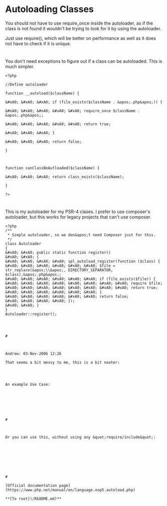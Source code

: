 # Autoloading Classes





You should not have to use require_once inside the autoloader, as if the class is not found it wouldn&apos;t be trying to look for it by using the autoloader. 

Just use require(), which will be better on performance as well as it does not have to check if it is unique.

  

#



You don&apos;t need exceptions to figure out if a class can be autoloaded. This is much simpler.





```
<?php

//Define autoloader

function __autoload($className) {

&#xA0; &#xA0; &#xA0; if (file_exists($className . &apos;.php&apos;)) {

&#xA0; &#xA0; &#xA0; &#xA0; &#xA0; require_once $className . &apos;.php&apos;;

&#xA0; &#xA0; &#xA0; &#xA0; &#xA0; return true;

&#xA0; &#xA0; &#xA0; }

&#xA0; &#xA0; &#xA0; return false;

}



function canClassBeAutloaded($className) {

&#xA0; &#xA0; &#xA0; return class_exists($className);

}

?>
```



  

#



This is my autoloader for my PSR-4 clases. I prefer to use composer&apos;s autoloader, but this works for legacy projects that can&apos;t use composer.



```
<?php
/**
 * Simple autoloader, so we don&apos;t need Composer just for this.
 */
class Autoloader
{
&#xA0; &#xA0; public static function register()
&#xA0; &#xA0; {
&#xA0; &#xA0; &#xA0; &#xA0; spl_autoload_register(function ($class) {
&#xA0; &#xA0; &#xA0; &#xA0; &#xA0; &#xA0; $file = str_replace(&apos;\\&apos;, DIRECTORY_SEPARATOR, $class).&apos;.php&apos;;
&#xA0; &#xA0; &#xA0; &#xA0; &#xA0; &#xA0; if (file_exists($file)) {
&#xA0; &#xA0; &#xA0; &#xA0; &#xA0; &#xA0; &#xA0; &#xA0; require $file;
&#xA0; &#xA0; &#xA0; &#xA0; &#xA0; &#xA0; &#xA0; &#xA0; return true;
&#xA0; &#xA0; &#xA0; &#xA0; &#xA0; &#xA0; }
&#xA0; &#xA0; &#xA0; &#xA0; &#xA0; &#xA0; return false;
&#xA0; &#xA0; &#xA0; &#xA0; });
&#xA0; &#xA0; }
}
Autoloader::register();


  

#



Andrew: 03-Nov-2006 12:26

That seems a bit messy to me, this is a bit neater:


```
<?php
&#xA0; &#xA0; function __autoload($class_name) 
&#xA0; &#xA0; {
&#xA0; &#xA0; &#xA0; &#xA0; //class directories
&#xA0; &#xA0; &#xA0; &#xA0; $directorys = array(
&#xA0; &#xA0; &#xA0; &#xA0; &#xA0; &#xA0; &apos;classes/&apos;,
&#xA0; &#xA0; &#xA0; &#xA0; &#xA0; &#xA0; &apos;classes/otherclasses/&apos;,
&#xA0; &#xA0; &#xA0; &#xA0; &#xA0; &#xA0; &apos;classes2/&apos;,
&#xA0; &#xA0; &#xA0; &#xA0; &#xA0; &#xA0; &apos;module1/classes/&apos;
&#xA0; &#xA0; &#xA0; &#xA0; );
&#xA0; &#xA0; &#xA0; &#xA0; 
&#xA0; &#xA0; &#xA0; &#xA0; //for each directory
&#xA0; &#xA0; &#xA0; &#xA0; foreach($directorys as $directory)
&#xA0; &#xA0; &#xA0; &#xA0; {
&#xA0; &#xA0; &#xA0; &#xA0; &#xA0; &#xA0; //see if the file exsists
&#xA0; &#xA0; &#xA0; &#xA0; &#xA0; &#xA0; if(file_exists($directory.$class_name . &apos;.php&apos;))
&#xA0; &#xA0; &#xA0; &#xA0; &#xA0; &#xA0; {
&#xA0; &#xA0; &#xA0; &#xA0; &#xA0; &#xA0; &#xA0; &#xA0; require_once($directory.$class_name . &apos;.php&apos;);
&#xA0; &#xA0; &#xA0; &#xA0; &#xA0; &#xA0; &#xA0; &#xA0; //only require the class once, so quit after to save effort (if you got more, then name them something else 
&#xA0; &#xA0; &#xA0; &#xA0; &#xA0; &#xA0; &#xA0; &#xA0; return;
&#xA0; &#xA0; &#xA0; &#xA0; &#xA0; &#xA0; }&#xA0; &#xA0; &#xA0; &#xA0; &#xA0; &#xA0; 
&#xA0; &#xA0; &#xA0; &#xA0; }
&#xA0; &#xA0; }


  

#



Before you start using __autload, remember that it holds no scope/namespace. This means that if you are depending on third party applications and they have an autoload function defined and so do you, your application will error.

To remedy this, everyone should look at the spl_autoload functions, eg: spl_autoload_register. This function allows more than one custom functions to be called through the default spl_autoload (default __autoload) handler.

  

#



I&apos;m sure this is needed by more than me.

My objective was to allow __autoload() to be easily extended in complex systems/frameworks where specific libraries etc may need loading differently but you don&apos;t want to hard-code little adjustments into your working __autoload() to allow this to happen.

Using a ServiceLocator object with some static methods and properties to allow loosely coupled locators to be attached to it you can swap/change and add to the functionality of your __autoload() at runtime.

The core stuff:


```
<?php

/**
 * Defines the methods any actual locators must implement
 * @package ServiceLocator
 * @author Chris Corbyn
 */
interface Locator
{
&#xA0; &#xA0; /**
&#xA0; &#xA0;&#xA0; * Inform of whether or not the given class can be found
&#xA0; &#xA0;&#xA0; * @param string class
&#xA0; &#xA0;&#xA0; * @return bool
&#xA0; &#xA0;&#xA0; */
&#xA0; &#xA0; public function canLocate($class);
&#xA0; &#xA0; /**
&#xA0; &#xA0;&#xA0; * Get the path to the class
&#xA0; &#xA0;&#xA0; * @param string class
&#xA0; &#xA0;&#xA0; * @return string
&#xA0; &#xA0;&#xA0; */
&#xA0; &#xA0; public function getPath($class);
}

/**
 * The main service locator.
 * Uses loosely coupled locators in order to operate
 * @package ServiceLocator
 * @author Chris Corbyn
 */
class ServiceLocator
{
&#xA0; &#xA0; /**
&#xA0; &#xA0;&#xA0; * Contains any attached service locators
&#xA0; &#xA0;&#xA0; * @var array Locator
&#xA0; &#xA0;&#xA0; */
&#xA0; &#xA0; protected static $locators = array();
&#xA0; &#xA0; 
&#xA0; &#xA0; /**
&#xA0; &#xA0;&#xA0; * Attach a new type of locator
&#xA0; &#xA0;&#xA0; * @param object Locator
&#xA0; &#xA0;&#xA0; * @param string key
&#xA0; &#xA0;&#xA0; */
&#xA0; &#xA0; public static function attachLocator(Locator $locator, $key)
&#xA0; &#xA0; {
&#xA0; &#xA0; &#xA0; &#xA0; self::$locators[$key] = $locator;
&#xA0; &#xA0; }
&#xA0; &#xA0; /**
&#xA0; &#xA0;&#xA0; * Remove a locator that&apos;s been added
&#xA0; &#xA0;&#xA0; * @param string key
&#xA0; &#xA0;&#xA0; * @return bool
&#xA0; &#xA0;&#xA0; */
&#xA0; &#xA0; public static function dropLocator($key)
&#xA0; &#xA0; {
&#xA0; &#xA0; &#xA0; &#xA0; if (self::isActiveLocator($key))
&#xA0; &#xA0; &#xA0; &#xA0; {
&#xA0; &#xA0; &#xA0; &#xA0; &#xA0; &#xA0; unset(self::$locators[$key]);
&#xA0; &#xA0; &#xA0; &#xA0; &#xA0; &#xA0; return true;
&#xA0; &#xA0; &#xA0; &#xA0; }
&#xA0; &#xA0; &#xA0; &#xA0; else return false;
&#xA0; &#xA0; }
&#xA0; &#xA0; /**
&#xA0; &#xA0;&#xA0; * Check if a locator is currently loaded
&#xA0; &#xA0;&#xA0; * @param string key
&#xA0; &#xA0;&#xA0; * @return bool
&#xA0; &#xA0;&#xA0; */
&#xA0; &#xA0; public static function isActiveLocator($key)
&#xA0; &#xA0; {
&#xA0; &#xA0; &#xA0; &#xA0; return array_key_exists($key, self::$locators);
&#xA0; &#xA0; }
&#xA0; &#xA0; /**
&#xA0; &#xA0;&#xA0; * Load in the required service by asking all service locators
&#xA0; &#xA0;&#xA0; * @param string class
&#xA0; &#xA0;&#xA0; */
&#xA0; &#xA0; public function load($class)
&#xA0; &#xA0; {
&#xA0; &#xA0; &#xA0; &#xA0; foreach (self::$locators as $key =&gt; $obj)
&#xA0; &#xA0; &#xA0; &#xA0; {
&#xA0; &#xA0; &#xA0; &#xA0; &#xA0; &#xA0; if ($obj-&gt;canLocate($class))
&#xA0; &#xA0; &#xA0; &#xA0; &#xA0; &#xA0; {
&#xA0; &#xA0; &#xA0; &#xA0; &#xA0; &#xA0; &#xA0; &#xA0; require_once $obj-&gt;getPath($class);
&#xA0; &#xA0; &#xA0; &#xA0; &#xA0; &#xA0; &#xA0; &#xA0; if (class_exists($class)) return;
&#xA0; &#xA0; &#xA0; &#xA0; &#xA0; &#xA0; }
&#xA0; &#xA0; &#xA0; &#xA0; }
&#xA0; &#xA0; }
}

/**
 * PHPs default __autload
 * Grabs an instance of ServiceLocator then runs it
 * @package ServiceLocator
 * @author Chris Corbyn
 * @param string class
 */
function __autoload($class)
{
&#xA0; &#xA0; $locator = new ServiceLocator();
&#xA0; &#xA0; $locator-&gt;load($class);
}

?>
```


An example Use Case:


```
<?php

require &apos;ServiceLocator.php&apos;;

//Define some sort of service locator to attach...
class PearLocator implements Locator
{
&#xA0; &#xA0; protected $base = &apos;.&apos;;
&#xA0; &#xA0; 
&#xA0; &#xA0; public function __construct($directory=&apos;.&apos;)
&#xA0; &#xA0; {
&#xA0; &#xA0; &#xA0; &#xA0; $this-&gt;base = (string) $directory;
&#xA0; &#xA0; }
&#xA0; &#xA0; 
&#xA0; &#xA0; public function canLocate($class)
&#xA0; &#xA0; {
&#xA0; &#xA0; &#xA0; &#xA0; $path = $this-&gt;getPath($class);
&#xA0; &#xA0; &#xA0; &#xA0; if (file_exists($path)) return true;
&#xA0; &#xA0; &#xA0; &#xA0; else return false;
&#xA0; &#xA0; }
&#xA0; &#xA0; 
&#xA0; &#xA0; public function getPath($class)
&#xA0; &#xA0; {
&#xA0; &#xA0; &#xA0; &#xA0; return $this-&gt;base . &apos;/&apos; . str_replace(&apos;_&apos;, &apos;/&apos;, $class) . &apos;.php&apos;;
&#xA0; &#xA0; }
}

// ... attach it ...
ServiceLocator::attachLocator(new PearLocator(), &apos;PEAR&apos;);

// ... and code away....
$foo = new Foo_Test();

?>
```



  

#



Or you can use this, without using any &quot;require/include&quot;:



```
<?php
class autoloader {

&#xA0; &#xA0; public static $loader;

&#xA0; &#xA0; public static function init()
&#xA0; &#xA0; {
&#xA0; &#xA0; &#xA0; &#xA0; if (self::$loader == NULL)
&#xA0; &#xA0; &#xA0; &#xA0; &#xA0; &#xA0; self::$loader = new self();

&#xA0; &#xA0; &#xA0; &#xA0; return self::$loader;
&#xA0; &#xA0; }

&#xA0; &#xA0; public function __construct()
&#xA0; &#xA0; {
&#xA0; &#xA0; &#xA0; &#xA0; spl_autoload_register(array($this,&apos;model&apos;));
&#xA0; &#xA0; &#xA0; &#xA0; spl_autoload_register(array($this,&apos;helper&apos;));
&#xA0; &#xA0; &#xA0; &#xA0; spl_autoload_register(array($this,&apos;controller&apos;));
&#xA0; &#xA0; &#xA0; &#xA0; spl_autoload_register(array($this,&apos;library&apos;));
&#xA0; &#xA0; }

&#xA0; &#xA0; public function library($class)
&#xA0; &#xA0; {
&#xA0; &#xA0; &#xA0; &#xA0; set_include_path(get_include_path().PATH_SEPARATOR.&apos;/lib/&apos;);
&#xA0; &#xA0; &#xA0; &#xA0; spl_autoload_extensions(&apos;.library.php&apos;);
&#xA0; &#xA0; &#xA0; &#xA0; spl_autoload($class);
&#xA0; &#xA0; }

&#xA0; &#xA0; public function controller($class)
&#xA0; &#xA0; {
&#xA0; &#xA0; &#xA0; &#xA0; $class = preg_replace(&apos;/_controller$/ui&apos;,&apos;&apos;,$class);
&#xA0; &#xA0; &#xA0; &#xA0; 
&#xA0; &#xA0; &#xA0; &#xA0; set_include_path(get_include_path().PATH_SEPARATOR.&apos;/controller/&apos;);
&#xA0; &#xA0; &#xA0; &#xA0; spl_autoload_extensions(&apos;.controller.php&apos;);
&#xA0; &#xA0; &#xA0; &#xA0; spl_autoload($class);
&#xA0; &#xA0; }

&#xA0; &#xA0; public function model($class)
&#xA0; &#xA0; {
&#xA0; &#xA0; &#xA0; &#xA0; $class = preg_replace(&apos;/_model$/ui&apos;,&apos;&apos;,$class);
&#xA0; &#xA0; &#xA0; &#xA0; 
&#xA0; &#xA0; &#xA0; &#xA0; set_include_path(get_include_path().PATH_SEPARATOR.&apos;/model/&apos;);
&#xA0; &#xA0; &#xA0; &#xA0; spl_autoload_extensions(&apos;.model.php&apos;);
&#xA0; &#xA0; &#xA0; &#xA0; spl_autoload($class);
&#xA0; &#xA0; }

&#xA0; &#xA0; public function helper($class)
&#xA0; &#xA0; {
&#xA0; &#xA0; &#xA0; &#xA0; $class = preg_replace(&apos;/_helper$/ui&apos;,&apos;&apos;,$class);

&#xA0; &#xA0; &#xA0; &#xA0; set_include_path(get_include_path().PATH_SEPARATOR.&apos;/helper/&apos;);
&#xA0; &#xA0; &#xA0; &#xA0; spl_autoload_extensions(&apos;.helper.php&apos;);
&#xA0; &#xA0; &#xA0; &#xA0; spl_autoload($class);
&#xA0; &#xA0; }

}

//call
autoloader::init();
?>
```



  

#

[Official documentation page](https://www.php.net/manual/en/language.oop5.autoload.php)

**[To root](/README.md)**